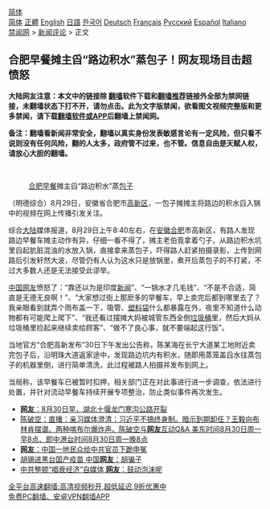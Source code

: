  <!-- 面包屑导航 --> <div class="breadcrumb"><!-- GTranslate: https://gtranslate.io/ -->  <div class="switcher notranslate">  <div class="selected">  <a href="#" onclick="return false;"> 简体</a>  </div>  <div class="option">  <a href="https://www.bannedbook.org" onclick="doGTranslate('zh-CN|zh-CN');jQuery('div.switcher div.selected a').html(jQuery(this).html());return false;" title="简体中文" class="nturl selected"> 简体</a>  <a href="https://www.bannedbook.org/zh-tw/" onclick="doGTranslate('zh-CN|zh-TW');jQuery('div.switcher div.selected a').html(jQuery(this).html());return false;" title="繁體中文" class="nturl"> 正體</a>  <a href="https://www.bannedbook.org/en/" onclick="doGTranslate('zh-CN|en');jQuery('div.switcher div.selected a').html(jQuery(this).html());return false;" title="English" class="nturl"> English</a>  <a href="https://www.bannedbook.org/ja/" onclick="doGTranslate('zh-CN|ja');jQuery('div.switcher div.selected a').html(jQuery(this).html());return false;" title="日本語" class="nturl"> 日語</a>  <a href="https://www.bannedbook.org/ko/" onclick="doGTranslate('zh-CN|ko');jQuery('div.switcher div.selected a').html(jQuery(this).html());return false;" title="한국어" class="nturl"> 한국어</a>  <a href="https://www.bannedbook.org/de/" onclick="doGTranslate('zh-CN|de');jQuery('div.switcher div.selected a').html(jQuery(this).html());return false;" title="Deutsch" class="nturl"> Deutsch</a>  <a href="https://www.bannedbook.org/fr/" onclick="doGTranslate('zh-CN|fr');jQuery('div.switcher div.selected a').html(jQuery(this).html());return false;" title="Français" class="nturl"> Français</a>  <a href="https://www.bannedbook.org/ru/" onclick="doGTranslate('zh-CN|ru');jQuery('div.switcher div.selected a').html(jQuery(this).html());return false;" title="Русский" class="nturl"> Русский</a>  <a href="https://www.bannedbook.org/es/" onclick="doGTranslate('zh-CN|es');jQuery('div.switcher div.selected a').html(jQuery(this).html());return false;" title="Español" class="nturl"> Español</a>  <a href="https://www.bannedbook.org/it/" onclick="doGTranslate('zh-CN|it');jQuery('div.switcher div.selected a').html(jQuery(this).html());return false;" title="Italiano" class="nturl"> Italiano</a>  </div>  </div>      <div class='breadcrumb-sub'><!-- Breadcrumb NavXT 6.3.0 --> <a href="https://www.bannedbook.org/" class="home">禁闻网</a> &gt; <a href="https://www.bannedbook.org/bnews/comments/" class="category">新闻评论</a> &gt; 正文</div></div><h2>合肥早餐摊主舀“路边积水”蒸包子！网友现场目击超愤怒</h2> <p class="notice"><b>大陆网友注意：本文中的链接除 <a href="https://github.com/bannedbook/fanqiang" >翻墙</a>软件下载和<a href="https://github.com/killgcd/justmysocks/blob/master/README.md">翻墙推荐</a>链接外全部为禁网链接，未翻墙状态下打不开，请勿点击。此为文字版禁闻，欲看图文视频完整版和更多禁闻，请下载<a href="https://github.com/bannedbook/fanqiang">翻墙软件或APP</a>后翻墙上禁闻网。</p><p>备注：翻墙看新闻非常安全，翻墙以真实身份发表敏感言论有一定风险，但只看不说则没有任何风险，翻的人太多，政府管不过来，也不管。信息自由是天赋人权，请放心大胆的翻墙。</b></p>  <div class="entry"> <br /> <figure><a href="https://i2.wp.com/upload-images-bucket-v64rleca837do.s3.eu-west-1.amazonaws.com/wp-content/uploads/2021/08/30130128/Screen-Shot-2021-08-30-at-11.05.24-pm.png?fit=524%2C315&#038;ssl=1" data-caption="合肥早餐摊主舀“路边积水”蒸包子"></a><figcaption class="wp-caption-text"><a href="https://www.bannedbook.org/bnews/tag/%e5%90%88%e8%82%a5/" class="st_tag internal_tag" rel="tag" title="标签 合肥 下的日志">合肥</a><a href="https://www.bannedbook.org/bnews/tag/%E6%97%A9%E9%A4%90/" class="st_tag internal_tag" rel="tag" title="标签 早餐 下的日志">早餐</a>摊主舀“路边积水”蒸<a href="https://www.bannedbook.org/bnews/tag/%E5%8C%85%E5%AD%90/" class="st_tag internal_tag" rel="tag" title="标签 包子 下的日志">包子</a></figcaption></figure> <p>（明德综合）8月29日，安徽省合肥市<a href="https://www.bannedbook.org/bnews/tag/%E9%AB%98%E6%96%B0%E5%8C%BA/" class="st_tag internal_tag" rel="tag" title="标签 高新区 下的日志">高新区</a>，一包子摊摊主将路边的积水舀入锅中的视频在网上传播引发关注。</p> <p>综合<span class='wp_keywordlink_affiliate'><a href="https://www.bannedbook.org/" title="大陆" target="_blank">大陆</a></span>媒体报道，8月29日上午8:40左右，在<a href="https://www.bannedbook.org/bnews/tag/%E5%AE%89%E5%BE%BD%E5%90%88%E8%82%A5/" class="st_tag internal_tag" rel="tag" title="标签 安徽合肥 下的日志">安徽合肥</a>市高新区，有路人发现路边早餐车摊主动作有异，仔细一看不得了，摊主老伯竟拿着勺子，从路边积水坑里舀起肮脏混浊的水放入锅，直接拿来蒸包子，吓得路人赶紧拍摄录影，上传到网路后引发轩然大波，尽管仍有人认为这水只是放锅里，煮开后蒸包子的不打紧，不过大多数人还是无法接受此谬举。</p>  <p><span class='wp_keywordlink_affiliate'><a href="https://www.bannedbook.org/" title="中国" target="_blank">中国</a></span><a href="https://www.bannedbook.org/bnews/tag/%e7%bd%91%e5%8f%8b/" class="st_tag internal_tag" rel="tag" title="标签 网友 下的日志">网友</a>愤怒了：“靠还以为是印度<span class='wp_keywordlink_affiliate'><a href="https://www.bannedbook.org/" title="新闻">新闻</a></span>”、“一锅水才几毛钱”、“不是不合适，简直是无德无良啊！”、“大家想过街上那麽多的早餐车，早上卖完后都到哪里去了？我亲眼看到就弄个雨布盖一下，吸管、<a href="https://www.bannedbook.org/bnews/tag/%E5%A1%91%E6%96%99%E8%A2%8B/" class="st_tag internal_tag" rel="tag" title="标签 塑料袋 下的日志">塑料袋</a>什么都暴露在外，夜里不知道什么动物都有可能爬上爬下”、“我还看过摆摊大妈被城管东西全倒<a href="https://www.bannedbook.org/bnews/tag/%e5%9e%83%e5%9c%be%e6%a1%b6/" class="st_tag internal_tag" rel="tag" title="标签 垃圾桶 下的日志">垃圾桶</a>里，然后大妈从垃圾桶里捡起来继续卖给顾客”、“做不了良心事，就不要端起这行饭”。</p> <p>当地官方“合肥高新发布”30日下午发出公告称，陈某海在长宁大道某工地附近卖完包子后，沿明珠大道返家途中，发现路边坑内有积水，随即用蒸笼盖舀水往蒸包子的机器里倒，进行简单清洗，此过程被路人拍摄并发布到网上。</p>  <p>当局称，该早餐车已被暂时扣押，相关部门正在对此事进行进一步调查，依法进行处置，并针对流动早餐车持续开展专项整治，防止类似事件再次发生。</p> <ul class='op-related-articles' title='相关阅读'> <li><a href='https://www.bannedbook.org/bnews/bannedvideo/20210830/1615903.html' target='_blank'><b>网友</b>：8月30日早，湖北十堰龙门寒沟公路开裂</a></li> <li><a href='https://www.bannedbook.org/bnews/bannedvideo/20210830/1615895.html' target='_blank'>陈破空：直播：亲习媒体澄清：习近平不搞终身制。暗示到期卸任？王毅向布林肯摆谱。两种喀布尔爆炸声。陈破空与<b>网友</b>互动Q&A 美东时间8月30日周一早8点、即中港台时间8月30日周一晚8点</a></li> <li><a href='https://www.bannedbook.org/bnews/bannedvideo/20210830/1615859.html' target='_blank'><b>网友</b>：中国一地民众给中共官员下跪申冤</a></li> <li><a href='https://www.bannedbook.org/bnews/cbnews/20210830/1615677.html' target='_blank'>胡锡进黑台国产疫苗 中国<b>网友</b>：胡骗子</a></li> <li><a href='https://www.bannedbook.org/bnews/cbnews/20210830/1615608.html' target='_blank'>中共整顿“唱衰经济”自媒体 <b>网友</b>：鼓动泡沫呢</a></li> </ul> <p class="texttj"> <a href="https://github.com/bannedbook/fanqiang/wiki/V2ray%E6%9C%BA%E5%9C%BA" target="_blank">全平台高速翻墙:高清视频秒开,超低延迟,9折优惠中</a><br/> <a href="https://github.com/bannedbook/fanqiang/wiki/%E7%A6%81%E9%97%BB%E7%BD%91%E5%AE%89%E5%8D%93%E7%BF%BB%E5%A2%99%E6%96%B0%E9%97%BBAPP" target="_blank">免费PC翻墙、安卓VPN翻墙APP</a></p> <p>&nbsp;</p><a name='sharetosocial'></a>  <div style="margin-bottom:5px;padding-bottom:5px;clear:both"> <div id="archive-pix-1" class="banner-ads"> <!-- AuctionX Display platform tag START --> <div id="26318x728x90x621x_ADSLOT2" clicktrack="%%CLICK_URL_ESC%%"></div> <!-- AuctionX Display platform tag END --> </div> <div id="archive-pix-2" class="banner-ads"> <!-- AuctionX Display platform tag START --> <div id="26315x300x250x621x_ADSLOT2" clicktrack="%%CLICK_URL_ESC%%"></div> <!-- AuctionX Display platform tag END --> </div> </div>  <div id="archive-pix-1" class="banner-ads"> <!-- AuctionX Display platform tag START --> <div id="26318x728x90x621x_ADSLOT3" clicktrack="%%CLICK_URL_ESC%%"></div> <!-- AuctionX Display platform tag END --> </div> </div><!--END ENTRY--> 
